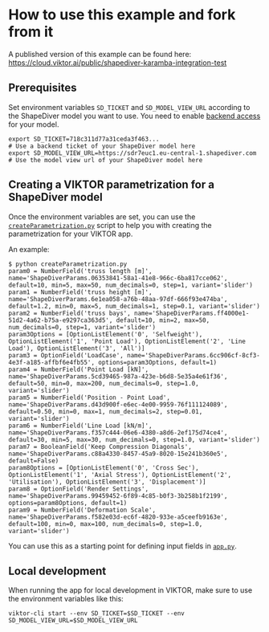 # How to use this example and fork from it

A published version of this example can be found here: https://cloud.viktor.ai/public/shapediver-karamba-integration-test

## Prerequisites

Set environment variables `SD_TICKET` and `SD_MODEL_VIEW_URL` according to the ShapeDiver model you want to use. 
You need to enable [backend access](https://help.shapediver.com/doc/enable-backend-access) for your model. 

```
export SD_TICKET=718c311d77a31ceda3f463...                             # Use a backend ticket of your ShapeDiver model here
export SD_MODEL_VIEW_URL=https://sdr7euc1.eu-central-1.shapediver.com  # Use the model view url of your ShapeDiver model here
```

## Creating a VIKTOR parametrization for a ShapeDiver model

Once the environment variables are set, you can use the [`createParametrization.py`](createParametrization.py) script to help you with creating the parametrization for your VIKTOR app. 

An example:

```
$ python createParametrization.py 
param0 = NumberField('truss length [m]', name='ShapeDiverParams.06353841-58a1-41e8-966c-6ba817cce062', default=10, min=5, max=50, num_decimals=0, step=1, variant='slider')
param1 = NumberField('truss height [m]', name='ShapeDiverParams.6e1ea058-a76b-48aa-97df-666f93e474ba', default=1.2, min=0, max=5, num_decimals=1, step=0.1, variant='slider')
param2 = NumberField('truss bays', name='ShapeDiverParams.ff4000e1-51d2-4a62-b75a-e9297ca363d5', default=10, min=2, max=50, num_decimals=0, step=1, variant='slider')
param3Options = [OptionListElement('0', 'Selfweight'), OptionListElement('1', 'Point Load'), OptionListElement('2', 'Line Load'), OptionListElement('3', 'All')]
param3 = OptionField('LoadCase', name='ShapeDiverParams.6cc906cf-8cf3-4e3f-a185-affbf6e4fb55', options=param3Options, default=1)
param4 = NumberField('Point Load [kN]', name='ShapeDiverParams.5cd39465-987a-423e-b6d8-5e35a4e61f36', default=50, min=0, max=200, num_decimals=0, step=1.0, variant='slider')
param5 = NumberField('Position - Point Load', name='ShapeDiverParams.d43d900f-e6ec-4e00-9959-76f111124089', default=0.50, min=0, max=1, num_decimals=2, step=0.01, variant='slider')
param6 = NumberField('Line Load [kN/m]', name='ShapeDiverParams.f357c444-06e6-4380-a8d6-2ef175d74ce4', default=30, min=5, max=30, num_decimals=0, step=1.0, variant='slider')
param7 = BooleanField('Keep Compression Diagonals', name='ShapeDiverParams.c88a4330-8457-45a9-8020-15e241b360e5', default=False)
param8Options = [OptionListElement('0', 'Cross Sec'), OptionListElement('1', 'Axial Stress'), OptionListElement('2', 'Utilisation'), OptionListElement('3', 'Displacement')]
param8 = OptionField('Render Settings', name='ShapeDiverParams.99459452-6f89-4c85-b0f3-3b258b1f2199', options=param8Options, default=1)
param9 = NumberField('Deformation Scale', name='ShapeDiverParams.f582e03d-ec6f-4820-933e-a5ceefb9163e', default=100, min=0, max=100, num_decimals=0, step=1.0, variant='slider')
```

You can use this as a starting point for defining input fields in [`app.py`](app.py).

## Local development

When running the app for local development in VIKTOR, make sure to use the environment variables like this: 

```
viktor-cli start --env SD_TICKET=$SD_TICKET --env SD_MODEL_VIEW_URL=$SD_MODEL_VIEW_URL
```
